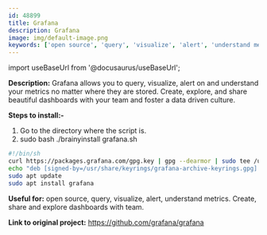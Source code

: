 ```yaml
---
id: 48899
title: Grafana
description: Grafana
image: img/default-image.png
keywords: ['open source', 'query', 'visualize', 'alert', 'understand metrics. Create', 'share and explore dashboards with team']
---
```



import useBaseUrl from '@docusaurus/useBaseUrl';


**Description:** Grafana allows you to query, visualize, alert on and understand your metrics no matter where they are stored. Create, explore, and share beautiful dashboards with your team and foster a data driven culture.

**Steps to install:-**

1. Go to the directory where the script is.
1. sudo bash ./brainyinstall grafana.sh
```bash
#!/bin/sh
curl https://packages.grafana.com/gpg.key | gpg --dearmor | sudo tee /usr/share/keyrings/grafana-archive-keyrings.gpg >/dev/null
echo "deb [signed-by=/usr/share/keyrings/grafana-archive-keyrings.gpg] https://packages.grafana.com/oss/deb stable main" | sudo tee /etc/apt/sources.list.d/grafana.list
sudo apt update
sudo apt install grafana
```
**Useful for:** open source, query, visualize, alert, understand metrics. Create, share and explore dashboards with team.

**Link to original project:** https://github.com/grafana/grafana